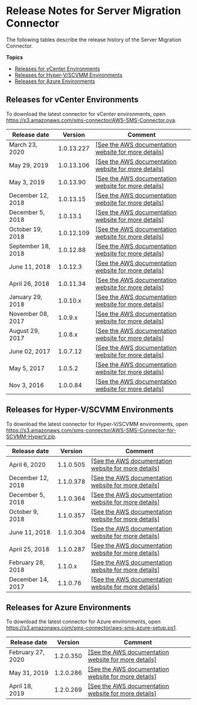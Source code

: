 # Release Notes for Server Migration Connector<a name="release-notes"></a>

The following tables describe the release history of the Server Migration Connector\.

**Topics**
+ [Releases for vCenter Environments](#vmware-releases)
+ [Releases for Hyper\-V/SCVMM Environments](#hyper-v-releases)
+ [Releases for Azure Environments](#azure-releases)

## Releases for vCenter Environments<a name="vmware-releases"></a>

To download the latest connector for vCenter environments, open [https://s3\.amazonaws\.com/sms\-connector/AWS\-SMS\-Connector\.ova](https://s3.amazonaws.com/sms-connector/AWS-SMS-Connector.ova)\.


| Release date | Version | Comment | 
| --- | --- | --- | 
| March 23, 2020 | 1\.0\.13\.227 |  [\[See the AWS documentation website for more details\]](http://docs.aws.amazon.com/server-migration-service/latest/userguide/release-notes.html)  | 
| May 29, 2019 | 1\.0\.13\.106 |  [\[See the AWS documentation website for more details\]](http://docs.aws.amazon.com/server-migration-service/latest/userguide/release-notes.html)  | 
| May 3, 2019 | 1\.0\.13\.90 |  [\[See the AWS documentation website for more details\]](http://docs.aws.amazon.com/server-migration-service/latest/userguide/release-notes.html)  | 
| December 12, 2018 | 1\.0\.13\.15 |  [\[See the AWS documentation website for more details\]](http://docs.aws.amazon.com/server-migration-service/latest/userguide/release-notes.html)  | 
| December 5, 2018 | 1\.0\.13\.1 |  [\[See the AWS documentation website for more details\]](http://docs.aws.amazon.com/server-migration-service/latest/userguide/release-notes.html)  | 
| October 19, 2018 | 1\.0\.12\.109 |  [\[See the AWS documentation website for more details\]](http://docs.aws.amazon.com/server-migration-service/latest/userguide/release-notes.html)  | 
|  September 18, 2018  | 1\.0\.12\.88 |  [\[See the AWS documentation website for more details\]](http://docs.aws.amazon.com/server-migration-service/latest/userguide/release-notes.html)  | 
|  June 11, 2018  | 1\.0\.12\.3 |  [\[See the AWS documentation website for more details\]](http://docs.aws.amazon.com/server-migration-service/latest/userguide/release-notes.html)  | 
|  April 26, 2018  | 1\.0\.11\.34 |  [\[See the AWS documentation website for more details\]](http://docs.aws.amazon.com/server-migration-service/latest/userguide/release-notes.html)  | 
|  January 29, 2018  | 1\.0\.10\.x |  [\[See the AWS documentation website for more details\]](http://docs.aws.amazon.com/server-migration-service/latest/userguide/release-notes.html)  | 
|  November 08, 2017  | 1\.0\.9\.x |  [\[See the AWS documentation website for more details\]](http://docs.aws.amazon.com/server-migration-service/latest/userguide/release-notes.html)  | 
|  August 29, 2017  | 1\.0\.8\.x |  [\[See the AWS documentation website for more details\]](http://docs.aws.amazon.com/server-migration-service/latest/userguide/release-notes.html)  | 
|  June 02, 2017  | 1\.0\.7\.12 |  [\[See the AWS documentation website for more details\]](http://docs.aws.amazon.com/server-migration-service/latest/userguide/release-notes.html)  | 
|  May 5, 2017  | 1\.0\.5\.2 |  [\[See the AWS documentation website for more details\]](http://docs.aws.amazon.com/server-migration-service/latest/userguide/release-notes.html)  | 
| Nov 3, 2016 | 1\.0\.0\.84 |  [\[See the AWS documentation website for more details\]](http://docs.aws.amazon.com/server-migration-service/latest/userguide/release-notes.html)  | 

## Releases for Hyper\-V/SCVMM Environments<a name="hyper-v-releases"></a>

To download the latest connector for Hyper\-V/SCVMM environments, open [https://s3\.amazonaws\.com/sms\-connector/AWS\-SMS\-Connector\-for\-SCVMM\-HyperV\.zip](https://s3.amazonaws.com/sms-connector/AWS-SMS-Connector-for-SCVMM-HyperV.zip)\.


| Release date | Version | Comment | 
| --- | --- | --- | 
| April 6, 2020 | 1\.1\.0\.505 |  [\[See the AWS documentation website for more details\]](http://docs.aws.amazon.com/server-migration-service/latest/userguide/release-notes.html)  | 
| December 12, 2018 | 1\.1\.0\.378 |  [\[See the AWS documentation website for more details\]](http://docs.aws.amazon.com/server-migration-service/latest/userguide/release-notes.html)  | 
| December 5, 2018 | 1\.1\.0\.364 |  [\[See the AWS documentation website for more details\]](http://docs.aws.amazon.com/server-migration-service/latest/userguide/release-notes.html)  | 
| October 9, 2018 | 1\.1\.0\.357 |  [\[See the AWS documentation website for more details\]](http://docs.aws.amazon.com/server-migration-service/latest/userguide/release-notes.html)  | 
|  June 11, 2018  | 1\.1\.0\.304 |  [\[See the AWS documentation website for more details\]](http://docs.aws.amazon.com/server-migration-service/latest/userguide/release-notes.html)  | 
|  April 25, 2018  | 1\.1\.0\.287 |  [\[See the AWS documentation website for more details\]](http://docs.aws.amazon.com/server-migration-service/latest/userguide/release-notes.html)  | 
|  February 28, 2018  | 1\.1\.0\.x |  [\[See the AWS documentation website for more details\]](http://docs.aws.amazon.com/server-migration-service/latest/userguide/release-notes.html)  | 
|  December 14, 2017  | 1\.1\.0\.76 |  [\[See the AWS documentation website for more details\]](http://docs.aws.amazon.com/server-migration-service/latest/userguide/release-notes.html)  | 

## Releases for Azure Environments<a name="azure-releases"></a>

To download the latest connector for Azure environments, open [https://s3\.amazonaws\.com/sms\-connector/aws\-sms\-azure\-setup\.ps1](https://s3.amazonaws.com/sms-connector/aws-sms-azure-setup.ps1)\.


| Release date | Version | Comment | 
| --- | --- | --- | 
| February 27, 2020 | 1\.2\.0\.350 |  [\[See the AWS documentation website for more details\]](http://docs.aws.amazon.com/server-migration-service/latest/userguide/release-notes.html)  | 
| May 31, 2019 | 1\.2\.0\.286 |  [\[See the AWS documentation website for more details\]](http://docs.aws.amazon.com/server-migration-service/latest/userguide/release-notes.html)  | 
| April 18, 2019 | 1\.2\.0\.269 |  [\[See the AWS documentation website for more details\]](http://docs.aws.amazon.com/server-migration-service/latest/userguide/release-notes.html)  | 